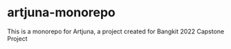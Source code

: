 # artjuna-monorepo

This is a monorepo for Artjuna, a project created for Bangkit 2022 Capstone Project